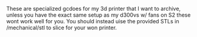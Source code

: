 These are specialized gcdoes for my 3d printer that I want to archive, unless you have the exact same setup as my d300vs w/ fans on S2 these wont work well for you.
You should instead uise the provided STLs in /mechanical/stl to slice for your won printer.